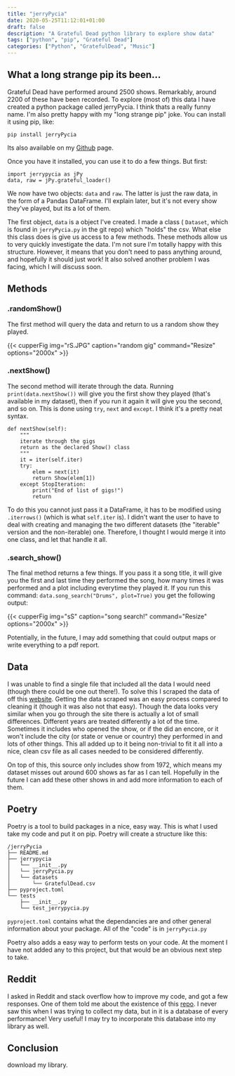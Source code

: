 ```yaml
---
title: "jerryPycia"
date: 2020-05-25T11:12:01+01:00
draft: false
description: "A Grateful Dead python library to explore show data" 
tags: ["python", "pip", "Grateful Dead"]
categories: ["Python", "GratefulDead", "Music"]
---
```


## What a long strange pip its been...

Grateful Dead have performed around 2500 shows. Remarkably, around 2200 of these have been recorded. To explore (most of) this data I have created a python package called jerryPycia. I think thats a really funny name. I'm also pretty happy with my "long strange pip" joke. You can install it using pip, like:

```
pip install jerryPycia
```

Its also available on my [Github](https://github.com/andrewblance/jerryPycia) page.

Once you have it installed, you can use it to do a few things. But first:

```
import jerrypycia as jPy
data, raw = jPy.grateful_loader()
```
We now have two objects: ```data``` and ```raw```. The latter is just the raw data, in the form of a Pandas DataFrame. I'll explain later, but it's not every show they've played, but its a lot of them.

The first object, ```data``` is a object I've created. I made a class ( ```Dataset```, which is found in ```jerryPycia.py``` in the git repo) which "holds" the csv. What else this class does is give us access to a few methods. These methods allow us to very quickly investigate the data. I'm not sure I'm totally happy with this structure. However, it means that you don't need to pass anything around, and hopefully it should just work! It also solved another problem I was facing, which I will discuss soon.

## Methods

### .randomShow()

The first method will query the data and return to us a random show they played. 

{{< cupperFig
img="rS.JPG"
caption="random gig"
command="Resize"
options="2000x" >}}

### .nextShow()

The second method will iterate through the data. Running ```print(data.nextShow())``` will give you the first show they played (that's available in my dataset), then if you run it again it will give you the second, and so on. This is done using ```try```, ```next``` and ```except```. I think it's a pretty neat syntax.

```{python}
def nextShow(self):
    """
    iterate through the gigs
    return as the declared Show() class
    """
    it = iter(self.iter)
    try:
        elem = next(it)
        return Show(elem[1])
    except StopIteration:
        print("End of list of gigs!")
        return
```

To do this you cannot just pass it a DataFrame, it has to be modified using ```.iterrows()``` (which is what ```self.iter``` is). I didn't want the user to have to deal with creating and managing the two different datasets (the "iterable" version and the non-iterable) one. Therefore, I thought I would merge it into one class, and let that handle it all.

### .search_show()

The final method returns a few things. If you pass it a song title, it will give you the first and last time they performed the song, how many times it was performed and a plot including everytime they played it. If you run this command: ```data.song_search("Drums", plot=True)``` you get the following output:

{{< cupperFig
img="sS"
caption="song search!"
command="Resize"
options="2000x" >}}

Potentially, in the future, I may add something that could output maps or write everything to a pdf report.

## Data

I was unable to find a single file that included all the data I would need (though there could be one out there!). To solve this I scraped the data of off this [website](https://www.cs.cmu.edu/~mleone/gdead/setlists.html). Getting the data scraped was an easy process compared to cleaning it (though it was also not that easy). Though the data looks very similar when you go through the site there is actually a lot of small differences. Different years are treated differently a lot of the time. Sometimes it includes who opened the show, or if the did an encore, or it won't include the city (or state or venue or country) they performed in and lots of other things. This all added up to it being non-trivial to fit it all into a nice, clean csv file as all cases needed to be considered differently. 

On top of this, this source only includes show from 1972, which means my dataset misses out around 600 shows as far as I can tell. Hopefully in the future I can add these other shows in and add more information to each of them.

## Poetry

Poetry is a tool to build packages in a nice, easy way. This is what I used take my code and put it on pip. Poetry will create a structure like this:

```
/jerryPycia
├── README.md
├── jerrypycia
│   └── __init__.py
│   └── jerryPycia.py
│   └── datasets
│       └── GratefulDead.csv
├── pyproject.toml
└── tests
    ├── __init__.py
    └── test_jerrypycia.py
```

```pyproject.toml``` contains what the dependancies are and other general information about your package. All of the "code" is in ```jerryPycia.py```

Poetry also adds a easy way to perform tests on your code. At the moment I have not added any to this project, but that would be an obvious next step to take.

## Reddit 

I asked in Reddit and stack overflow how to improve my code, and got a few responses. One of them told me about the existence of this [repo](https://github.com/jefmsmit/gdshowsdb). I never saw this when I was trying to collect my data, but in it is a database of every performance! Very useful! I may try to incorporate this database into my library as well.

## Conclusion

download my library.
